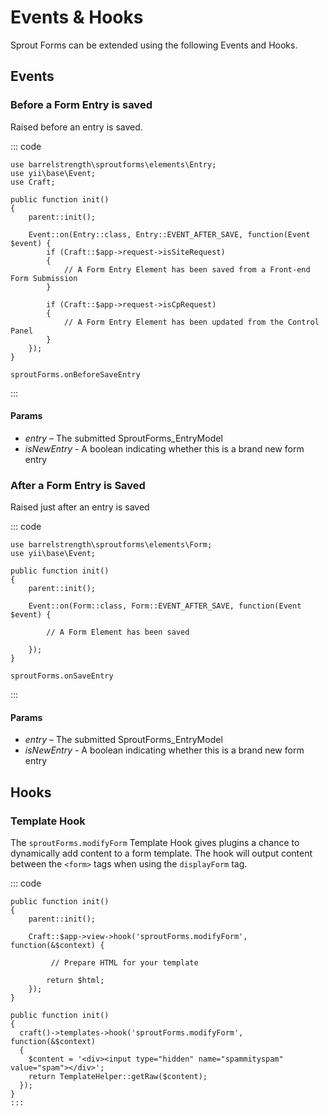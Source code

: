# Events & Hooks

Sprout Forms can be extended using the following Events and Hooks.

## Events

### Before a Form Entry is saved

Raised before an entry is saved.

::: code

``` craft3
use barrelstrength\sproutforms\elements\Entry;
use yii\base\Event;
use Craft;

public function init()
{
    parent::init();
    
    Event::on(Entry::class, Entry::EVENT_AFTER_SAVE, function(Event $event) {
        if (Craft::$app->request->isSiteRequest)
        {
            // A Form Entry Element has been saved from a Front-end Form Submission
        }
        
        if (Craft::$app->request->isCpRequest)
        {
            // A Form Entry Element has been updated from the Control Panel
        }
    });
}
```

``` craft2
sproutForms.onBeforeSaveEntry
```

:::

#### Params

- _entry_ – The submitted SproutForms_EntryModel
- _isNewEntry_ -  A boolean indicating whether this is a brand new form entry

### After a Form Entry is Saved 

Raised just after an entry is saved

::: code

``` craft3
use barrelstrength\sproutforms\elements\Form;
use yii\base\Event;

public function init()
{
    parent::init();
    
    Event::on(Form::class, Form::EVENT_AFTER_SAVE, function(Event $event) {
        
        // A Form Element has been saved
        
    });
}
```

``` craft2
sproutForms.onSaveEntry
```

:::

#### Params

- _entry_ – The submitted SproutForms_EntryModel
- _isNewEntry_ -  A boolean indicating whether this is a brand new form entry

## Hooks

### Template Hook 

The `sproutForms.modifyForm` Template Hook gives plugins a chance to dynamically add content to a form template. The hook will output content between the `<form>` tags when using the `displayForm` tag.

::: code

``` craft3
public function init()
{
    parent::init();
    
    Craft::$app->view->hook('sproutForms.modifyForm', function(&$context) {
        
         // Prepare HTML for your template
    
        return $html;
    });
}
```

``` craft2
public function init()
{
  craft()->templates->hook('sproutForms.modifyForm', function(&$context)
  {
    $content = '<div><input type="hidden" name="spammityspam" value="spam"></div>';
    return TemplateHelper::getRaw($content);
  });
}
:::
